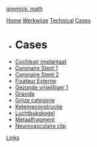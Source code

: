 [gimmick: math]()

[Home](index.md)
[Werkwijze](checklist.md)
[Technical](technical.md)
[Cases]()

* # Cases
* [Cochleair implantaat](CochleairImplantaat/case.md)
* [Coronaire Stent 1](Stent1/case.md)
* [Coronaire Stent 2](Stent2/case.md)
* [Fixateur Externe](FixateurExterne/case.md)
* [Gezonde vrijwilliger 1](Volunteer1/case.md)
* [Gravida](Gravida/case.md)
* [Grijze categorie](Grijs/case.md)
* [Ketenreconstructie](Ketenreconstructie/case.md)
* [Luchtbukskogel](Kogel/case.md)
* [Metaalfragment](Fragment/case.md)
* [Neurovasculaire clip](Clip/case.md)


[Links](links.md)

